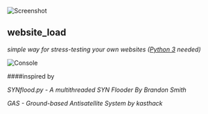 ![Screenshot](https://dl.dropboxusercontent.com/u/11259516/Web-%D0%BF%D1%80%D0%BE%D0%B5%D0%BA%D1%82%D1%8B/website_load/sources/website_load.png)

website_load
------
*simple way for stress-testing your own websites ([Python 3](http://www.python.org/download/) needed)*

![Console](http://i.imgur.com/HJeJglN.png)

####inspired by

  *SYNflood.py - A multithreaded SYN Flooder By Brandon Smith*
  
  *GAS - Ground-based Antisatellite System by kasthack*
